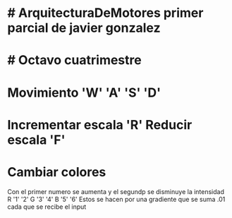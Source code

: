 # # ArquitecturaDeMotores primer parcial de javier gonzalez
# # Octavo cuatrimestre

# Movimiento 'W' 'A' 'S' 'D'

 # Incrementar escala 'R' Reducir escala 'F' 

# Cambiar colores 
Con el primer numero se aumenta y el segundp se disminuye la intensidad R '1' '2' G '3' '4' B '5' '6'
Estos se hacen por una gradiente que se suma .01 cada que se recibe el input
